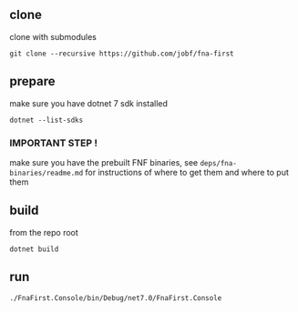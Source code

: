 ## clone

clone with submodules

```shell
git clone --recursive https://github.com/jobf/fna-first
```

## prepare

make sure you have dotnet 7 sdk installed

```shell
dotnet --list-sdks
```

### IMPORTANT STEP !

make sure you have the prebuilt FNF binaries, see `deps/fna-binaries/readme.md` for instructions of where to get them and where to put them

## build

from the repo root

```shell
dotnet build
```

## run

```shell
./FnaFirst.Console/bin/Debug/net7.0/FnaFirst.Console 
```